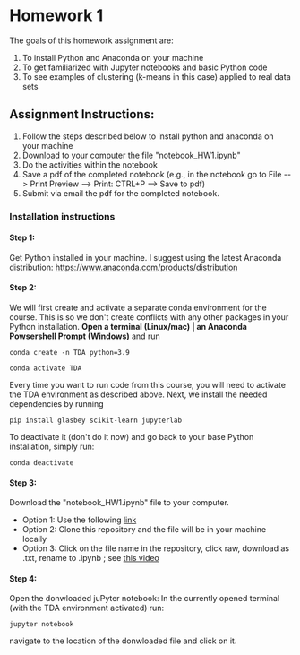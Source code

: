 # Homework 1

The goals of this homework assignment are:
1. To install Python and Anaconda on your machine
2. To get familiarized with Jupyter notebooks and basic Python code
3. To see examples of clustering (k-means in this case) applied to real data sets

## Assignment Instructions:
1. Follow the steps described below to install python and anaconda on your machine
2. Download to your computer the file "notebook_HW1.ipynb"
3. Do the activities within the notebook
4. Save a pdf of the completed notebook (e.g., in the notebook go to File --> Print Preview --> Print: CTRL+P --> Save to pdf)
5. Submit via email the pdf for the completed notebook.


### Installation instructions

#### Step 1:
Get Python installed in your machine. I suggest using the latest Anaconda distribution: https://www.anaconda.com/products/distribution

#### Step 2:
We will first create and activate a separate conda environment for the course. This is so we don't create conflicts with any other packages in your Python installation. **Open a terminal (Linux/mac) | an Anaconda Powsershell Prompt (Windows)** and run
```
conda create -n TDA python=3.9
```
```
conda activate TDA
```
Every time you want to run code from this course, you will need to activate the TDA environment as described above.
Next, we install the needed dependencies by running
```
pip install glasbey scikit-learn jupyterlab
```

To deactivate it (don't do it now) and go back to your base Python installation, simply run:
```
conda deactivate
```

#### Step 3:
Download the "notebook_HW1.ipynb" file to your computer. 
* Option 1: Use the following [link](https://joperea.squarespace.com/s/notebook_HW1.ipynb)
* Option 2: Clone this repository and the file will be in your machine locally
* Option 3: Click on the file name in the repository, click raw, download as .txt, rename to .ipynb ; see [this video](https://www.gitkraken.com/learn/git/github-download#how-to-downlaod-a-file-from-github)

#### Step 4:
Open the donwloaded juPyter notebook: In the currently opened terminal (with the TDA environment activated) run:
```
jupyter notebook
```
navigate to the location of the donwloaded file and click on it.

